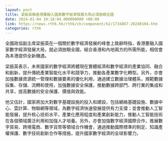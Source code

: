 ```yaml
---
layout: post
title: 梁振英稱香港要融入國家數字經濟發展大局必須放眼全國
date: 2024-01-04 10:18:04.000000000 +08:00
link: https://news.rthk.hk/rthk/ch/component/k2/1734867-20240104.htm
categories: rthk
---
```


全國政協副主席梁振英在一個關於數字經濟發展的峰會上致辭時指，香港要融入國家數字經濟發展大局，就必須放眼全國，結合香港和內地兩方的所需所能，相信會為本港提供全新機遇。

梁振英表示，未來國家的數字經濟將體現在實體經濟和數字經濟的產業協同、融合和創新，提升傳統產業智能化水平和競爭力，推動各產業數字化轉型。另外，亦會加強數據資源統一管理和數據要素的優化利用，通過建立數據治理體系，規範數據採集、存儲、流轉和使用，加強數據安全保護，推動數據跨部門、跨行業的集成和共享，提高數據的安全保護、價值與效能。

他又估計，國家將加大對數字基礎設施的投入和建設，包括網絡基礎設施、數據中心、雲計算、物聯網等領域，為數字經濟快速發展提供有力支撐；並會推動人工智能發展，提升核心技術水平，產業化應用程度和產業創新能力，推動人工智能技術在各個領域廣泛利用和加強人才培養。另外，亦會加強數字經濟國際合作，推展數字貿易、跨境電商、數字貨幣等領域合作機會，通過推動國際標準的制定、知識產權保護、數字技術創新合作等措施，提升國家數字經濟的全球影響力。
